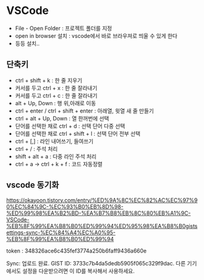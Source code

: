 # VSCode

- File - Open Folder : 프로젝트 폴더를 지정
- open in browser 설치 : vscode에서 바로 브라우져로 띄울 수 있게 한다
- 등등 설치..
  



## 단축키

+ ctrl + shift + k : 한 줄 지우기
+ 커서를 두고 ctrl + x : 한 줄 잘라내기
+ 커서를 두고 ctrl + c : 한 줄 잘라내기
+ alt + Up, Down : 행 위,아래로 이동
+ ctrl + enter  / ctrl + shift + enter : 아래열, 윗열 새 줄 만들기
+ ctrl + alt + Up, Down : 열 한꺼번에 선택
+ 단어를 선택한 채로 ctrl + d : 선택 단어 다중 선택
+ 단어를 선택한 채로 ctrl + shift + l : 선택 단어 전부 선택
+ ctrl + [,] : 라인 내어쓰기, 들여쓰기
+ ctrl + / : 주석 처리
+ shift + alt + a : 다중 라인 주석 처리
+ ctrl + a   ->   ctrl + k + f : 코드 자동정렬



## vscode 동기화

https://okayoon.tistory.com/entry/%ED%9A%8C%EC%82%AC%EC%97%90%EC%84%9C-%EC%93%B0%EB%8D%98-%ED%99%98%EA%B2%BD-%EA%B7%B8%EB%8C%80%EB%A1%9C-VSCode-%EB%8F%99%EA%B8%B0%ED%99%94%ED%95%98%EA%B8%B0gistsettings-sync-%EC%84%A4%EC%A0%95-%EB%8F%99%EA%B8%B0%ED%99%94

token : 348326ace6c435fef3774a250b6faff9436a660e

Sync: 업로드 완료. GIST ID: 3733c7b4da5dedb5905f065c329f9dac. 다른 기기에서도 설정을 다운받으려면 이 ID를 복사해서 사용하세요.